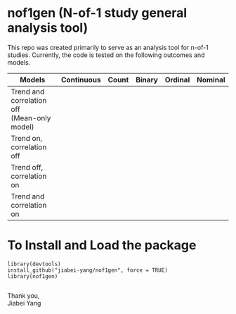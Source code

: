 # nof1gen (N-of-1 study general analysis tool)

This repo was created primarily to serve as an analysis tool for n-of-1 studies. Currently, the code is tested on the following outcomes and models.

| Models | Continuous |  Count | Binary | Ordinal | Nominal |
| ------ | ---------- | ------ | ------ | ------- | ------- | 
| Trend and correlation off<br>(Mean-only model) | 
| Trend on, correlation off |
| Trend off, correlation on |
| Trend and correlation on  | 

# To Install and Load the package

```{r}
library(devtools)
install_github("jiabei-yang/nof1gen", force = TRUE)
library(nof1gen)
```


```{r}

```


Thank you,    
Jiabei Yang

